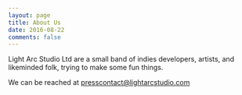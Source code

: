 ```yaml
---
layout: page
title: About Us
date: 2016-08-22
comments: false
---
```


Light Arc Studio Ltd are a small band of indies developers, artists, and likeminded folk, trying to make some fun things.

We can be reached at [presscontact@lightarcstudio.com](mailto:presscontact@lightarcstudio.com)
